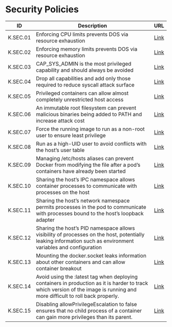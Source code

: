 # Security Policies

| ID | Description | URL |
|:--:| ----------- |:---:|
| K.SEC.01 | Enforcing CPU limits prevents DOS via resource exhaustion |[Link](https://kubesec.io/basics/containers-resources-limits-cpu/)|
|  K.SEC.02 | Enforcing memory limits prevents DOS via resource exhaustion | [Link](https://kubesec.io/basics/containers-resources-limits-memory) |
| K.SEC.03 | CAP_SYS_ADMIN is the most privileged capability and should always be avoided | [Link](https://kubesec.io/basics/containers-securitycontext-capabilities-add-index-sys-admin/) |
| K.SEC.04 | Drop all capabilities and add only those required to reduce syscall attack surface | [Link](https://kubesec.io/basics/containers-securitycontext-capabilities-drop-index-all/) |
| K.SEC.05 | Privileged containers can allow almost completely unrestricted host access | [Link](https://kubesec.io/basics/containers-securitycontext-privileged-true/) |
| K.SEC.06 | An immutable root filesystem can prevent malicious binaries being added to PATH and increase attack cost | [Link](https://kubesec.io/basics/containers-securitycontext-readonlyrootfilesystem-true/) |
| K.SEC.07 | Force the running image to run as a non-root user to ensure least privilege | [Link](https://kubesec.io/basics/containers-securitycontext-runasnonroot-true/) |
| K.SEC.08 | Run as a high-UID user to avoid conflicts with the host’s user table | [Link](https://kubesec.io/basics/containers-securitycontext-runasuser/) |
| K.SEC.09 | Managing /etc/hosts aliases can prevent Docker from modifying the file after a pod’s containers have already been started | [Link](https://kubesec.io/basics/spec-hostaliases/) |
| K.SEC.10 | Sharing the host’s IPC namespace allows container processes to communicate with processes on the host | [Link](https://kubesec.io/basics/spec-hostipc/) |
| K.SEC.11 | Sharing the host’s network namespace permits processes in the pod to communicate with processes bound to the host’s loopback adapter | [Link](https://kubesec.io/basics/spec-hostnetwork/) |
| K.SEC.12 | Sharing the host’s PID namespace allows visibility of processes on the host, potentially leaking information such as environment variables and configuration | [Link](https://kubesec.io/basics/spec-hostpid/) |
| K.SEC.13 | Mounting the docker.socket leaks information about other containers and can allow container breakout | [Link](https://kubesec.io/basics/spec-volumes-hostpath-path-var-run-docker-sock/) |
| K.SEC.14 | Avoid using the :latest tag when deploying containers in production as it is harder to track which version of the image is running and more difficult to roll back properly. | [Link](https://kubernetes.io/docs/concepts/configuration/overview/#container-images) |
| K.SEC.15 | Disabling allowPrivilegeEscalation to false ensures that no child process of a container can gain more privileges than its parent. | [Link](https://kubernetes.io/docs/concepts/policy/pod-security-policy/#privilege-escalation) |
